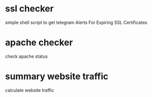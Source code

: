 # ssl checker
simple shell script to get telegram Alerts For Expiring SSL Certificates 
# apache checker
check apache status 
# summary website traffic
calculate website traffic
